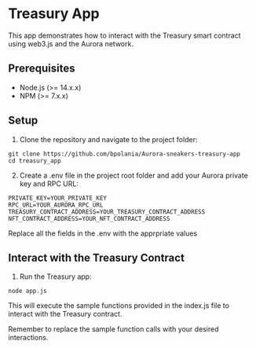 # Treasury App

This app demonstrates how to interact with the Treasury smart contract using web3.js and the Aurora network.

## Prerequisites

- Node.js (>= 14.x.x)
- NPM (>= 7.x.x)

## Setup

1. Clone the repository and navigate to the project folder:

```
git clone https://github.com/bpolania/Aurora-sneakers-treasury-app
cd treasury_app
```

2. Create a .env file in the project root folder and add your Aurora private key and RPC URL:

```
PRIVATE_KEY=YOUR_PRIVATE_KEY
RPC_URL=YOUR_AURORA_RPC_URL
TREASURY_CONTRACT_ADDRESS=YOUR_TREASURY_CONTRACT_ADDRESS
NFT_CONTRACT_ADDRESS=YOUR_NFT_CONTRACT_ADDRESS
```

Replace all the fields in the .env with the apprpriate values

## Interact with the Treasury Contract

1. Run the Treasury app:

`node app.js`

This will execute the sample functions provided in the index.js file to interact with the Treasury contract.

Remember to replace the sample function calls with your desired interactions.